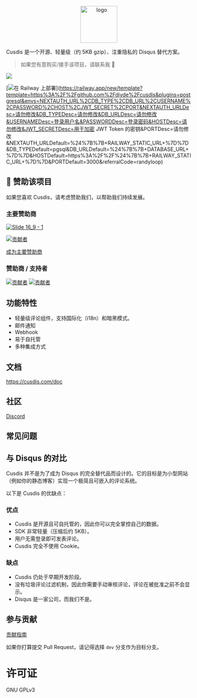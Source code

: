 <p align="center"><a href="https://cusdis.com" target="_blank" rel="noopener noreferrer"><img width="100" src="/public/images/artworks/logo-256.png" alt="logo"></a></p>

Cusdis 是一个开源、轻量级（约 5KB gzip）、注重隐私的 Disqus 替代方案。

> 如果您有意购买/接手该项目，请联系我 💖

![](/public/images/landing.png)

[![在 Railway 上部署](https://railway.app/button.svg)](https://railway.app/new/template?template=https%3A%2F%2Fgithub.com%2Fdjyde%2Fcusdis&plugins=postgresql&envs=NEXTAUTH_URL%2CDB_TYPE%2CDB_URL%2CUSERNAME%2CPASSWORD%2CHOST%2CJWT_SECRET%2CPORT&NEXTAUTH_URLDesc=请勿修改&DB_TYPEDesc=请勿修改&DB_URLDesc=请勿修改&USERNAMEDesc=登录用户名&PASSWORDDesc=登录密码&HOSTDesc=请勿修改&JWT_SECRETDesc=用于加密 JWT Token 的密钥&PORTDesc=请勿修改&NEXTAUTH_URLDefault=%24%7B%7B+RAILWAY_STATIC_URL+%7D%7D&DB_TYPEDefault=pgsql&DB_URLDefault=%24%7B%7B+DATABASE_URL+%7D%7D&HOSTDefault=https%3A%2F%2F%24%7B%7B+RAILWAY_STATIC_URL+%7D%7D&PORTDefault=3000&referralCode=randyloop)

## 💝 赞助该项目

如果您喜欢 Cusdis，请考虑赞助我们，以帮助我们持续发展。

### 主要赞助商

[![Slide 16_9 - 1](https://github.com/djyde/cusdis/assets/914329/0a773f41-6baf-4bdc-897e-e96f56991acc)](https://epubkit.app)

[![贡献者](https://opencollective.com/cusdis/tiers/organization-support/0/avatar.svg)](https://opencollective.com/cusdis/tiers/organization-support/0/website)

[成为主要赞助商](https://opencollective.com/cusdis/contribute/organization-support-27992/checkout)

### 赞助商 / 支持者

[![贡献者](https://opencollective.com/cusdis/tiers/sponsor.svg?avatarHeight=50)](https://opencollective.com/cusdis)
[![贡献者](https://opencollective.com/cusdis/tiers/backer.svg?avatarHeight=50)](https://opencollective.com/cusdis)

## 功能特性

- 轻量级评论组件，支持国际化（i18n）和暗黑模式。
- 邮件通知
- Webhook
- 易于自托管
- 多种集成方式

## 文档

https://cusdis.com/doc

## 社区

[Discord](https://discord.gg/eDs5fc4Jcq)

## 常见问题

## 与 Disqus 的对比

Cusdis 并不是为了成为 Disqus 的完全替代品而设计的。它的目标是为小型网站（例如你的静态博客）实现一个极简且可嵌入的评论系统。

以下是 Cusdis 的优缺点：

### 优点

- Cusdis 是开源且可自托管的，因此你可以完全掌控自己的数据。
- SDK 非常轻量（压缩后约 5KB）。
- 用户无需登录即可发表评论。
- Cusdis 完全不使用 Cookie。

### 缺点

- Cusdis 仍处于早期开发阶段。
- 没有垃圾评论过滤机制，因此你需要手动审核评论，评论在被批准之前不会显示。
- Disqus 是一家公司，而我们不是。

## 参与贡献

[贡献指南](https://cusdis.com/doc#/contributing)

如果你打算提交 Pull Request，请记得选择 `dev` 分支作为目标分支。

# 许可证

GNU GPLv3